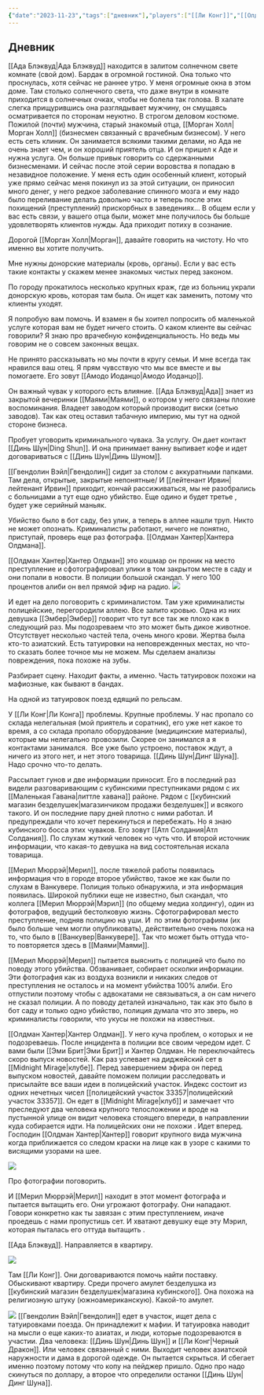 ```yaml
---
{"date":"2023-11-23","tags":["дневник"],"players":["[[Ли Конг]]","[[Олдман Хантер]]","[[Гвендолин Вэйл]]","[[Ада Блэквуд]]","[[Мерил Мюррэй]]"],"campaign":"Miami Files","world-date":null,"world-time-start":null,"next-session":"[[11 января 2024]]","dg-publish":true,"permalink":"/23-noyabrya-2023/","dgPassFrontmatter":true}
---
```



## Дневник
[[Ада Блэквуд\|Ада Блэквуд]] находится в залитом солнечном свете комнате (свой дом). Бардак в огромной гостиной. Она только что проснулась, хотя сейчас не раннее утро. У меня огромные окна в этом доме. Там столько солнечного света, что даже внутри в комнате приходится в солнечных очках, чтобы не болела так голова. В халате слегка прищурившись она разглядывает мужчину, он смущаясь осматривается по сторонам неуютно. В строгом деловом костюме. Пожилой (почти) мужчина, старый знакомый отца, [[Морган Холл\|Морган Холл]] (бизнесмен связанный с врачебным бизнесом). У него есть сеть клиник. Он занимается всякими такими делами, но Ада не очень знает чем, и он хороший приятель отца. И он пришел к Аде и нужна услуга. Он больше привык говорить со сдержанными бизнесменами. И сейчас после этой серии воровства я попадаю в незавидное положение. У меня есть один особенный клиент, который уже прямо сейчас меня покинул из за этой ситуации, он приносил много денег, у него редкое заболевание спинного мозга и ему надо было переливание делать довольно часто и теперь после этих похищений (преступлений) прискорбных в заведениях... В общем если у вас есть связи, у вашего отца были, может мне получилось бы больше удовлетворять клиентов нужды. Ада приходит потиху в сознание.

Дорогой [[Морган Холл\|Морган]], давайте говорить на чистоту. Но что именно вы хотите получить.

Мне нужны донорские материалы (кровь, органы). Если у вас есть такие контакты у скажем менее знакомых чистых перед законом.

По городу прокатилось несколько крупных краж, где из больниц украли донорскую кровь, которая там была. Он ищет как заменить, потому что клиенты уходят.

Я попробую вам помочь. И взамен я бы хоител попросить об маленькой услуге которая вам не будет ничего стоить. О каком клиенте вы сейчас говорили? Я знаю про врачебную конфиденциальность. Но ведь мы говорим не о совсем законных вещах.

Не принято рассказывать но мы почти в кругу семьи. И мне всегда так нравился ваш отец. Я прям чувсствую что мы все вместе и вы помогаете. Его зовут [[Амодо Иоданцо\|Амодо Иоданцо]].

Он важный чувак у которого есть влияние. [[Ада Блэквуд\|Ада]] знает из закрытой вечеринки [[Маями\|Маями]], о котором у него связаны плохие воспоминания. Владеет заводом который производит виски (сетью заводов). Так как отец оставил табачную империю, мы тут на одной стороне бизнеса.

Пробует уговорить криминального чувака. За услугу. Он дает контакт [[Динь Шун\|Ding Shun]]. И она принимает ванну выпивает кофе и идет договариваться с [[Динь Шун\|Динь Шуном]].

[[Гвендолин Вэйл\|Гвендолин]] сидит за столом с аккуратными папками. Там дела, открытые, закрытые непонятные/ И [[лейтенант Ирвин\|лейтенант Ирвин]] приходит, кончай рассиживаться, мы не разобрались с больницами а тут еще одно убийство. Еще одино и будет третье , будет уже серийный маньяк.

Убийство было в бот саду, без улик, а теперь в аллее нашли труп. Никто не может опознать. Криминалисты работают, ничего не понятно, приступай, проверь еще раз фотографа. [[Олдман Хантер\|Хантера Олдмана]].

[[Олдман Хантер\|Хантер Олдман]] это кошмар он проник на место преступление и сфотографировал улики в том закрытом месте в саду и они попали в новости. В полиции большой скандал. У него 100 процентов алиби он вел прямой эфир на радио.
![](https://foundry.owlbeardm.com/dresden/spoilers/photo_2023-11-23_18-51-27.jpg)

И едет на дело поговорить с криминалистом. Там уже криминалисты полицейские, перегородили аллею. Все залито кровью. Одна из них девушка [[Эмбер\|Эмбер]] говорит что тут все так же плохо как в следующий раз. Мы подозреваем что это может быть дикое животное. Отсутствует несколько частей тела, очень много крови. Жертва была кто-то азиатский. Есть татуировки на неповрежденных местах, но что-то сказать более точное мы не можем. Мы сделаем анализы повреждения, пока похоже на зубы. 

Разбирает сцену. Находит факты, а именно. Часть татуировок похожи на мафиозные, как бывают в бандах.

На одной из татуировок поезд едящий по рельсам.

У [[Ли Конг\|Ли Конга]] проблемы. Крупные проблемы. У нас пропало со склада нелегальная (мой приятель и соратник), его уже нет какое то время, а со склада пропало оборудование (медицинские материалы), которые мы нелегально провозили. Скорее он занимался а я контактами занимался.  Все уже было устроено, поставок ждут, а ничего из этого нет, и нет этого товарища. [[Динь Шун\|Динг Шуна]]. Надо срочно что-то делать.

Рассылает гунов и две информации приносит. Его в последний раз видели разговаривающим с кубинскими преступниками рядом с их [[Маленькая Гавана\|литтле хавана]] районе. Рядом с [[кубинский магазин безделушек\|магазинчиком продажи безделушек]] и всякого такого. И он последние пару дней плотно с ними работал. И предупреждали что хочет перекинуться и перебежать. Но я знаю кубинского босса этих чуваков. Его зовут [[Атл Солдания\|Атл Солдания]]. По слухам жуткий человек но чуть что. И второй источник информации, что какая-то девушка на вид состоятельная искала товарища.

[[Мерил Мюррэй\|Мерил]], после тяжелой работы появилась информация что в городе второе убийство, такое же как были по слухам в Ванкувере. Полиция только обнаружила, и эта информация появилась. Широкой публики еще не известно, был скандал, что коллега [[Мерил Мюррэй\|Мэрил]] (по общему медиа холдингу), один из фотографов, ведущий бестолковую жизнь. Сфотографировал место преступление, подняв полицию на уши. И  по этим фотографиям (их было больше чем могли опубликовать), действительно очень похожа на то, что было в [[Ванкувер\|Ванкувере]]. Так что может быть оттуда что-то повторяется здесь в [[Маями\|Маями]].

[[Мерил Мюррэй\|Мерил]] пытается выяснить с полицией что было по поводу этого убийства. Обзванивает, собирает осколки информации. Эти фотография как из воздуха возникли и никаких следов от преступления не осталось и на момент убийства 100% алиби. Его отпустили поэтому чтобы с адвокатами не связываться, а он сам ничего не сказал полиции. А по поводу деталей изначально, так как это было в бот саду и только одно убийство, полиция думала что это зверь, но криминалисты говорили, что укусы не похожи на известных.

[[Олдман Хантер\|Хантер Олдман]]. У него куча проблем, о которых и не подозреваешь. После инцидента в полиции все своим чередом идет. С вами были [[Эми Брит\|Эми Брит]] и Хантер Олдман. Не переключайтесь скоро выпуск новостей. Как раз успевает на диджейский сет в [[Midnight Mirage\|клубе]]. Перед завершением эфира он перед выпуском новостей, давайте поможем полиции расследовать и присылайте все ваши идеи в полицейский участок. Индекс состоит из одних нечетных чисел [[полицейский участок 33357\|полицейский участок 33357]]. Он едет в [[Midnight Mirage\|клуб]] и замечает что преследуют два человека крупного телосложении и вроде на пустынной улице он видит человека стоящего впереди, в направлении куда собирается идти. На полицейских они не похожи . Идет вперед. Господин [[Олдман Хантер\|Хантер]] говорит крупного вида мужчина когда приближается со следом краски на лице как в узоре с какими то висящими узорами на шее.

![](https://foundry.owlbeardm.com/dresden/spoilers/photo_2023-11-23_04-34-34.jpg)

Про фотографии поговорить.

И [[Мерил Мюррэй\|Мерил]] находит в этот момент фотографа и пытается вытащить его. Они угрожают фотографу. Они нападают. Говори конкретно как ты завязан с этим преступлением, иначе проедешь с нами пропустишь сет. И хватают девушку еще эту Мэрил, которая пыталась его оттуда вытащить .

[[Ада Блэквуд]]. Направляется в квартиру.

![](https://foundry.owlbeardm.com/dresden/spoilers/photo_2023-11-23_18-51-29.jpg)

Там [[Ли Конг]]. Они договариваются помочь найти поставку. Обыскивают квартиру. Среди прочего амулет безделушка из [[кубинский магазин безделушек\|магазина кубинского]]. Она похожа на религиозную штуку (южноамериканскую). Какой-то амулет.

![](https://foundry.owlbeardm.com/dresden/scenes/scene-1.webp)
[[Гвендолин Вэйл\|Гвендолин]] едет в участок, ищет дела с татуировками поезда. Он принадлежит к мафии. И татуировка наводит на мысли о еще каких-то азиатах, и люди, которые подозреваются в участии. Два человека: [[Динь Шун\|Динь Шун]] и [[Ли Конг\|Черный Дракон]]. Или человек связанный с ними. Выходит человек азиатской наружности и дама в дорогой одежде. Он пытается скрыться. И сбегает именно поэтому потому что копу на пейджер пришло. Одно про надо скинуться по доллару, а второе что определили останки [[Динь Шун\|Динг Шуна]].